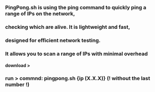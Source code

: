 ### PingPong.sh is using the ping command to quickly ping a range of IPs on the network,
### checking which are alive. It is lightweight and fast, 
### designed for efficient network testing.
### It allows you to scan a range of IPs with minimal overhead
#### download >
### run > commnd: pingpong.sh {ip (X.X.X)} (! without the last number !)
